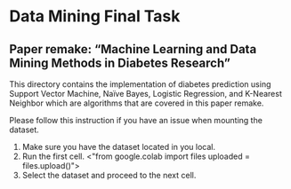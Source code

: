 # Data Mining Final Task
## Paper remake: “Machine Learning and Data Mining Methods in Diabetes Research” 

This directory contains the implementation of diabetes prediction using Support Vector Machine, Naïve Bayes, Logistic Regression, and K-Nearest Neighbor which are algorithms that are covered in this paper remake.

Please follow this instruction if you have an issue when mounting the dataset.

1. Make sure you have the dataset located in you local.
2. Run the first cell. <"from google.colab import files
                        uploaded = files.upload()">
3. Select the dataset and proceed to the next cell.
